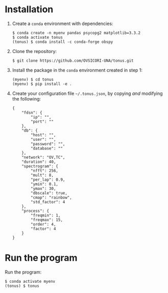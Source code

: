 # Installation

1. Create a `conda` environment with dependencies:

    ```
    $ conda create -n myenv pandas psycopg2 matplotlib=3.3.2
    $ conda activate tonus
    (tonus) $ conda install -c conda-forge obspy
    ```

2. Clone the repository:

    ```
    $ git clone https://github.com/OVSICORI-UNA/tonus.git
    ```

3. Install the package in the `conda` environment created in step 1:

    ```
    (myenv) $ cd tonus
    (myenv) $ pip install -e .
    ```

4. Create your configuration file `~/.tonus.json`, by copying *and* modifying the following:
    ```
    {
        "fdsn": {
            "ip": "",
            "port": ""
        },
        "db": {
            "host": "",
            "user": "",
            "password": "",
            "database": ""
        },
        "network": "OV,TC",
        "duration": 40,
        "spectrogram": {
            "nfft": 256,
            "mult": 8,
            "per_lap": 0.9,
            "ymin": 0.1,
            "ymax": 30,
            "dbscale": true,
            "cmap": "rainbow",
            "std_factor": 4
        },
        "process": {
            "freqmin": 1,
            "freqmax": 15,
            "order": 4,
            "factor": 4
        }
    }
    ```

# Run the program

Run the program:

    $ conda activate myenv
    (tonus) $ tonus
